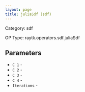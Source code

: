 ```yaml
---
layout: page
title: juliaSdf (sdf)
---
```


Category: sdf

OP Type: raytk.operators.sdf.juliaSdf

## Parameters

* `C 1` - 
* `C 2` - 
* `C 3` - 
* `C 4` - 
* `Iterations` -
